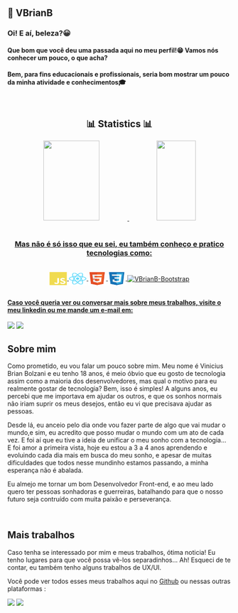 ## 🚀 VBrianB 


<h3 > Oi! E aí, beleza?😀 </h3>
<h4> Que bom que você deu uma passada aqui no meu perfil!😁 Vamos nós conhecer um pouco, o que acha?</h4>

<h4> Bem, para fins educacionais e profissionais, seria bom mostrar um pouco da minha atividade e conhecimentos🎓</h4>


<br />
<h2 align="center"> 📊 Statistics 📊 </h2>


    


<div align="center">
  <a href="https://github.com/VBrianB">
  <img width="50%" height="180em" src="https://github-readme-stats.vercel.app/api?username=VBrianB&show_icons=true&theme=radical&include_all_commits=true&count_private=true"/>
  <img width="42%" height="180em" src="https://github-readme-stats.vercel.app/api/top-langs/?username=VBrianB&layout=compact&langs_count=7&theme=radical"/>
</div>

<br />
<h3 align="center"> Mas não é só isso que eu sei, eu também conheço e pratico tecnologias como: </h3>

<div style="display: inline_block" align="center"><br>
  <img align="center" alt="VBrianB-Js" height="30" width="40" src="https://raw.githubusercontent.com/devicons/devicon/master/icons/javascript/javascript-plain.svg">
  <img align="center" alt="VBrianB-React" height="30" width="40" src="https://raw.githubusercontent.com/devicons/devicon/master/icons/react/react-original.svg">
  <img align="center" alt="VBrianB-HTML" height="30" width="40" src="https://raw.githubusercontent.com/devicons/devicon/master/icons/html5/html5-original.svg">
  <img align="center" alt="VBrianB-CSS" height="30" width="40" src="https://raw.githubusercontent.com/devicons/devicon/master/icons/css3/css3-original.svg">
   <img align="center" alt="VBrianB-Bootstrap" height="40" width="40" src="https://cdn.jsdelivr.net/gh/devicons/devicon/icons/bootstrap/bootstrap-original.svg">
 
  ## 
  </div>
  <div>
  <h4 align="left"> Caso você queria ver ou conversar mais sobre meus trabalhos, visite o meu linkedin ou me mande um e-mail em:</h4>
   <a href="https://www.linkedin.com/in/viniciusbolzani/" target="_blank"><img src="https://img.shields.io/badge/-LinkedIn-%230077B5?style=for-the-badge&logo=linkedin&logoColor=white" target="_blank"></a> 
  <a href = "mailto:viniciusbbolzanidev@gmail.com"><img src="https://img.shields.io/badge/-Gmail-%23333?style=for-the-badge&logo=gmail&logoColor=white" target="_blank"></a>
  
</div>

## Sobre mim

Como prometido, eu vou falar um pouco sobre mim. Meu nome é Vinicius Brian Bolzani e eu tenho 18 anos, é meio óbvio que eu gosto de tecnologia assim como a maioria dos desenvolvedores, mas qual o motivo para eu realmente gostar de tecnologia? Bem, isso é simples! A alguns anos, eu percebi que me importava em ajudar os outros, e que os sonhos normais não iriam suprir os meus desejos, então eu vi que precisava ajudar as pessoas.

Desde lá, eu anceio pelo dia onde vou fazer parte de algo que vai mudar o mundo,e sim, eu acredito que posso mudar o mundo com um ato de cada vez. E foi aí que eu tive a ideia de unificar o meu sonho com a tecnologia... E foi amor a primeira vista, hoje eu estou a 3 a 4 anos aprendendo e evoluindo cada dia mais em busca do meu sonho, e apesar de muitas dificuldades que todos nesse mundinho estamos passando, a minha esperança não é abalada.

Eu almejo me tornar um bom Desenvolvedor Front-end, e ao meu lado quero ter pessoas sonhadoras e guerreiras, batalhando para que o nosso futuro seja contruído com muita paixão e perseverança.

<br />

## Mais trabalhos

Caso tenha se interessado por mim e meus trabalhos, ótima noticia! Eu tenho lugares para que você possa vê-los separadinhos...
Ah! Esqueci de te contar, eu também tenho alguns trabalhos de UX/UI.

Você pode ver todos esses meus trabalhos aqui no <a href ="https://github.com/VBrianB?tab=repositories">Github</a> ou nessas outras plataformas :

<a href="https://www.instagram.com/vbrian_b/" target="_blank"><img src="https://img.shields.io/badge/-Instagram-%23E4405F?style=for-the-badge&logo=instagram&logoColor=white" target="_blank"></a>
<a href="https://dribbble.com/ViniciusBDev" target="_blank"><img src="https://img.shields.io/badge/Dribbble-EA4C89?style=for-the-badge&logo=dribbble&logoColor=white"></a>




